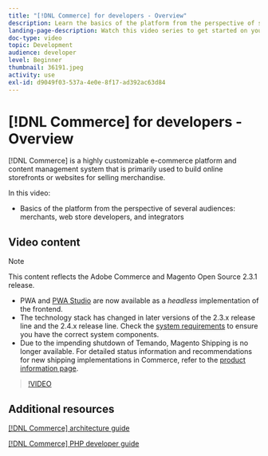 ```yaml
---
title: "[!DNL Commerce] for developers - Overview"
description: Learn the basics of the platform from the perspective of several audiences-- merchants, web store developers, and integrators.
landing-page-description: Watch this video series to get started on your backend development project for Commerce.
doc-type: video
topic: Development
audience: developer
level: Beginner
thumbnail: 36191.jpeg
activity: use
exl-id: d9049f03-537a-4e0e-8f17-ad392ac63d84
---
```

# [!DNL Commerce] for developers - Overview

[!DNL Commerce] is a highly customizable e-commerce platform and content management system that is primarily used to build online storefronts or websites for selling merchandise.

In this video:

- Basics of the platform from the perspective of several audiences: merchants, web store developers, and integrators

## Video content

>[!NOTE]
>
>This content reflects the Adobe Commerce and Magento Open Source 2.3.1 release.
>
>- PWA and [PWA Studio](https://developer.adobe.com/commerce/pwa-studio/) are now available as a _headless_ implementation of the frontend.
>- The technology stack has changed in later versions of the 2.3.x release line and the 2.4.x release line. Check the [system requirements](https://experienceleague.adobe.com/docs/commerce-operations/installation-guide/system-requirements.html) to ensure you have the correct system components.
>- Due to the impending shutdown of Temando, Magento Shipping is no longer available. For detailed status information and recommendations for new shipping implementations in Commerce, refer to the [product information page](https://business.adobe.com/products/magento/shipping.html).


>[!VIDEO](https://video.tv.adobe.com/v/36191?quality=12&learn=on)

## Additional resources

[[!DNL Commerce] architecture guide](https://developer.adobe.com/commerce/php/architecture/)

[[!DNL Commerce] PHP developer guide](https://developer.adobe.com/commerce/php/development/)
